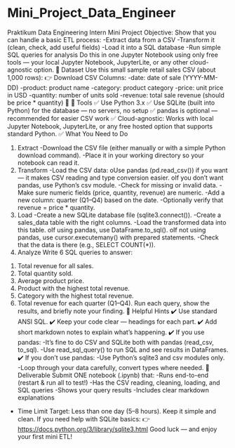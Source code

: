 # Mini_Project_Data_Engineer
Praktikum
Data Engineering Intern Mini Project
Objective:
Show that you can handle a basic ETL process:
-Extract data from a CSV
-Transform it (clean, check, add useful fields)
-Load it into a SQL database
-Run simple SQL queries for analysis
Do this in one Jupyter Notebook using only free tools — your local 
Jupyter Notebook, JupyterLite, or any other cloud-agnostic option.
🚀 Dataset
Use this small sample retail sales CSV (about 1,000
rows):
👉 Download CSV
Columns:
-date: date of sale (YYYY-MM-DD)
-product: product name
-category: product category
-price: unit price in USD
-quantity: number of units sold
-revenue: total sale revenue (should be price * quantity)
🚀 🚀 Tools
✅ Use Python 3.x
✅ Use SQLite (built into Python) for the database — no servers, no setup
✅ pandas is optional — recommended for easier CSV work
✅ Cloud-agnostic: Works with local Jupyter Notebook, JupyterLite, or any
free hosted option that supports standard Python.
✅ What You Need to Do
1) Extract
-Download the CSV file (either manually or with a simple Python 
download command).
-Place it in your working directory so your notebook can read it.
2) Transform
-Load the CSV data:
oUse pandas (pd.read_csv()) if you want — it makes CSV 
reading and type conversion easier.
oIf you don’t want pandas, use Python’s csv module.
-Check for missing or invalid data.
-Make sure numeric fields (price, quantity, revenue) are numeric.
-Add a new column: quarter (Q1–Q4) based on the date.
-Optionally verify that revenue = price * quantity.
3) Load
-Create a new SQLite database file (sqlite3.connect()).
-Create a sales_data table with the right columns.
-Load the transformed data into this table.
oIf using pandas, use DataFrame.to_sql().
oIf not using pandas, use cursor.executemany() with prepared 
statements.
-Check that the data is there (e.g., SELECT COUNT(*)).
4) Analyze
Write 6 SQL queries to answer:
1. Total revenue for all sales.
2. Total quantity sold.
3. Average product price.
4. Product with the highest total revenue.
5. Category with the highest total revenue.
6. Total revenue for each quarter (Q1–Q4).
Run each query, show the results, and briefly note your finding.
🚀 Helpful Hints
✔️  Use standard ANSI SQL.
✔️  Keep your code clear — headings for each part.
✔️  Add short markdown notes to explain what’s happening.
✔️  If you use pandas:
-It’s fine to do CSV and SQLite both with pandas (read_csv, to_sql).
-Use read_sql_query() to run SQL and see results in DataFrames.
✔️  If you don’t use pandas:
-Use Python’s sqlite3 and csv modules only.
-Loop through your data carefully, convert types where needed.
🚀 Deliverable
Submit ONE notebook (.ipynb) that:
-Runs end-to-end (restart & run all to test!)
-Has the CSV reading, cleaning, loading, and SQL queries
-Shows your query results
-Includes clear markdown explanations
- Time Limit
Target: Less than one day (5–8 hours). Keep it simple and clean.
If you need help with SQLite basics:
👉 https://docs.python.org/3/library/sqlite3.html
Good luck — and enjoy your first mini ETL! 

